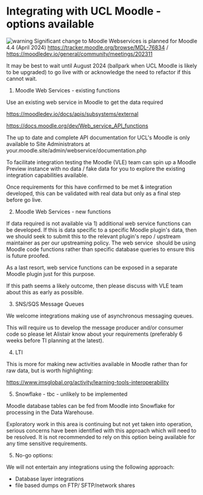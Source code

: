 # Integrating with UCL Moodle - options available

<img src="plugins/servlet/twitterEmojiRedirector" title="warning" alt="warning" class="emoticon emoticon-26a0" /> Significant change to Moodle Webservices is planned for Moodle 4.4 (April 2024) <https://tracker.moodle.org/browse/MDL-76834> / <https://moodledev.io/general/community/meetings/202311> 

It may be best to wait until August 2024 (ballpark when UCL Moodle is likely to be upgraded) to go live with or acknowledge the need to refactor if this cannot wait.

1) Moodle Web Services - existing functions

Use an existing web service in Moodle to get the data required

<https://moodledev.io/docs/apis/subsystems/external>

<https://docs.moodle.org/dev/Web_service_API_functions>

The up to date and complete API documentation for UCL's Moodle is only available to Site Administrators at your.moodle.site/admin/webservice/documentation.php

To facilitate integration testing the Moodle (VLE) team can spin up a Moodle Preview instance with no data / fake data for you to explore the existing integration capabilities available.

Once requirements for this have confirmed to be met & integration developed, this can be validated with real data but only as a final step before go live.

2) Moodle Web Services - new functions

If data required is not available via 1) additional web service functions can be developed. If this is data specific to a specific Moodle plugin's data, then we should seek to submit this to the relevant plugin's repo / upstream maintainer as per our upstreaming policy. The web service  should be using Moodle code functions rather than specific database queries to ensure this is future proofed.

As a last resort, web service functions can be exposed in a separate Moodle plugin just for this purpose.

If this path seems a likely outcome, then please discuss with VLE team about this as early as possible.

3) SNS/SQS Message Queues

We welcome integrations making use of asynchronous messaging queues.

This will require us to develop the message producer and/or consumer code so please let Alistair know about your requirements (preferably 6 weeks before TI planning at the latest).

4) LTI

This is more for making new activities available in Moodle rather than for raw data, but is worth highlighting:

<https://www.imsglobal.org/activity/learning-tools-interoperability>

5) Snowflake - tbc - unlikely to be implemented

Moodle database tables can be fed from Moodle into Snowflake for processing in the Data Warehouse.

Exploratory work in this area is continuing but not yet taken into operation, serious concerns have been identified with this approach which will need to be resolved. It is not recommended to rely on this option being available for any time sensitive requirements.

5) No-go options:

We will not entertain any integrations using the following approach:

-   Database layer integrations
-   file based dumps on FTP/ SFTP/network shares

